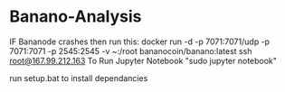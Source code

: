 # Banano-Analysis
IF Bananode crashes then run this: docker run -d -p 7071:7071/udp -p 7071:7071 -p 2545:2545 -v ~:/root bananocoin/banano:latest
ssh root@167.99.212.163
To Run Jupyter Notebook "sudo jupyter notebook"

run setup.bat to install dependancies
